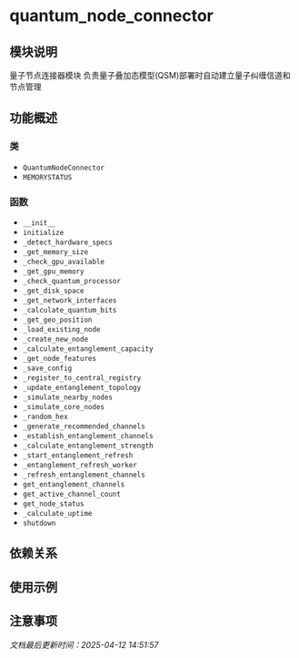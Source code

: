 # quantum_node_connector

## 模块说明
量子节点连接器模块
负责量子叠加态模型(QSM)部署时自动建立量子纠缠信道和节点管理

## 功能概述

### 类

- `QuantumNodeConnector`
- `MEMORYSTATUS`

### 函数

- `__init__`
- `initialize`
- `_detect_hardware_specs`
- `_get_memory_size`
- `_check_gpu_available`
- `_get_gpu_memory`
- `_check_quantum_processor`
- `_get_disk_space`
- `_get_network_interfaces`
- `_calculate_quantum_bits`
- `_get_geo_position`
- `_load_existing_node`
- `_create_new_node`
- `_calculate_entanglement_capacity`
- `_get_node_features`
- `_save_config`
- `_register_to_central_registry`
- `_update_entanglement_topology`
- `_simulate_nearby_nodes`
- `_simulate_core_nodes`
- `_random_hex`
- `_generate_recommended_channels`
- `_establish_entanglement_channels`
- `_calculate_entanglement_strength`
- `_start_entanglement_refresh`
- `_entanglement_refresh_worker`
- `_refresh_entanglement_channels`
- `get_entanglement_channels`
- `get_active_channel_count`
- `get_node_status`
- `_calculate_uptime`
- `shutdown`

## 依赖关系

## 使用示例

## 注意事项

*文档最后更新时间：2025-04-12 14:51:57*